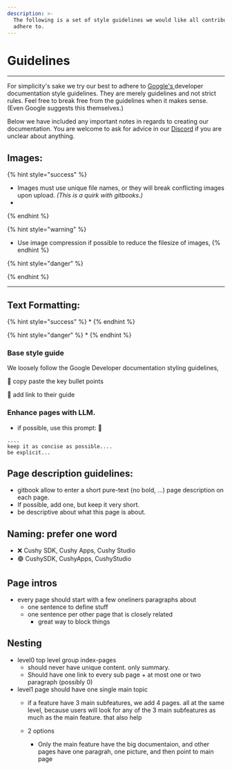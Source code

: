 ```yaml
---
description: >-
  The following is a set of style guidelines we would like all contributors to
  adhere to.
---
```


# Guidelines

***

For simplicity's sake we try our best to adhere to [Google's ](https://developers.google.com/style)developer documentation style guidelines. They are merely guidelines and not strict rules. Feel free to break free from the guidelines when it makes sense. (Even Google suggests this themselves.)

Below we have included any important notes in regards to creating our documentation. You are welcome to ask for advice in our [Discord](https://discord.gg/BaenNsG2zD) if you are unclear about anything.

## Images:

{% hint style="success" %}
* Images must use unique file names, or they will break conflicting images upon upload. _(This is a quirk with gitbooks.)_
*
{% endhint %}

{% hint style="warning" %}
* Use image compression if possible to reduce the filesize of images,
{% endhint %}

{% hint style="danger" %}

{% endhint %}

***

## Text Formatting:

{% hint style="success" %}
*
{% endhint %}

{% hint style="danger" %}
*
{% endhint %}

### Base style guide

We loosely follow the Google Developer documentation styling guidelines,

🚧 copy paste the key bullet points

🚧 add link to their guide

### Enhance pages with LLM.

* if possible, use this prompt: 🚧

```
....
keep it as concise as possible....
be explicit...
```



## Page description guidelines:

* gitbook allow to enter a short pure-text (no bold, ...) page description on each page.
* If possible, add one, but keep it very short.
* be descriptive about what this page is about.

## Naming: prefer one word

* ❌ Cushy SDK, Cushy Apps, Cushy Studio
* 🟢 CushySDK, CushyApps,  CushyStudio

## Page intros

* every page should start with a few oneliners paragraphs about&#x20;
  * one sentence to define stuff&#x20;
  * one sentence per other page that is closely related
    * great way to block things

## Nesting

* level0 top level group index-pages&#x20;
  * should never have unique content. only summary.&#x20;
  * Should have one link to every sub page + at most one or two paragraph (possibly 0)
* level1 page should have one single main topic
  * if a feature have 3 main subfeatures, we add  4 pages. all at the same level, because users will look for any of the 3 main subfeatures as much as the main feature. that also help&#x20;
  *   2 options

      * Only the main feature have the big documentaion, and other pages have one paragrah, one picture, and then point to main page

